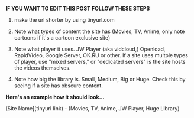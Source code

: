 **IF YOU WANT TO EDIT THIS POST FOLLOW THESE STEPS**

1. make the url shorter by using tinyurl.com

2. Note what types of content the site has (Movies, TV, Anime, only note cartoons if it's a cartoon exclusive site) 

3. Note what player it uses. JW Player (aka vidcloud,) Openload, RapidVideo, Google Server, OK.RU or other. If a site uses multple types of player, use "mixed servers," or "dedicated servers" is the site hosts the videos themselves. 

4. Note how big the library is. Small, Medium, Big or Huge. Check this by seeing if a site has obscure content. 

**Here's an example how it should look...** 

[Site Name](tinyurl link) - (Movies, TV, Anime, JW Player, Huge Library)
